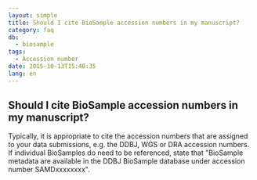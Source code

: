 ```yaml
---
layout: simple
title: Should I cite BioSample accession numbers in my manuscript?
category: faq
db:
  - biosample
tags: 
  - Accession number
date: 2015-10-13T15:48:35
lang: en
---
```


## Should I cite BioSample accession numbers in my manuscript?

<p>Typically, it is appropriate to cite the accession numbers that are assigned to your data submissions, e.g. the DDBJ, WGS or DRA accession numbers. If individual BioSamples do need to be referenced, state that "BioSample metadata are available in the DDBJ BioSample database under accession number SAMDxxxxxxxx".</p>